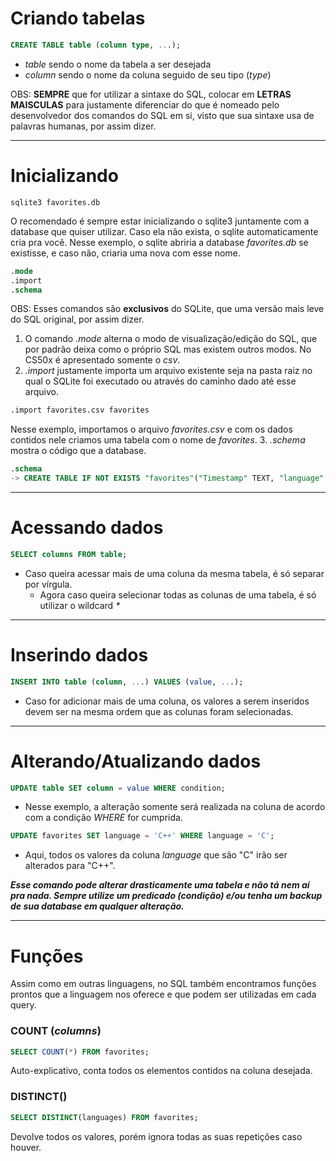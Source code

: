 
# Criando tabelas

```sql
CREATE TABLE table (column type, ...);
```
-  _table_ sendo o nome da tabela a ser desejada
-  _column_ sendo o nome da coluna seguido de seu tipo (_type_)

OBS: **SEMPRE** que for utilizar a sintaxe do SQL, colocar em **LETRAS MAISCULAS** para justamente diferenciar do que é nomeado pelo desenvolvedor dos comandos do SQL em si, visto que sua sintaxe usa de palavras humanas, por assim dizer.

---

# Inicializando

```
sqlite3 favorites.db
```

O recomendado é sempre estar inicializando o sqlite3 juntamente com a database que quiser utilizar. Caso ela não exista, o sqlite automaticamente cria pra você.
Nesse exemplo, o sqlite abriria a database _favorites.db_ se existisse, e caso não, criaria uma nova com esse nome.
```sql
.mode
.import
.schema
```
OBS: Esses comandos são **exclusivos** do SQLite, que uma versão mais leve do SQL original, por assim dizer.
1. O comando _.mode_ alterna o modo de visualização/edição do SQL, que por padrão deixa como o próprio SQL mas existem outros modos. No CS50x é apresentado somente o _csv_.
2. _.import_ justamente importa um arquivo existente seja na pasta raiz no qual o SQLite foi executado ou através do caminho dado até esse arquivo.
```sql
.import favorites.csv favorites
```
Nesse exemplo, importamos o arquivo _favorites.csv_ e com os dados contidos nele criamos uma tabela com o nome de _favorites_.
3. _.schema_ mostra o código que a database.
```sql
.schema
-> CREATE TABLE IF NOT EXISTS "favorites"("Timestamp" TEXT, "language" TEXT, "problem", TEXT);
```

---
# Acessando dados

```sql
SELECT columns FROM table;
```
- Caso queira acessar mais de uma coluna da mesma tabela, é só separar por vírgula.
	- Agora caso queira selecionar todas as colunas de uma tabela, é só utilizar o wildcard _*_

---
# Inserindo dados

```sql
INSERT INTO table (column, ...) VALUES (value, ...);
```
- Caso for adicionar mais de uma coluna, os valores a serem inseridos devem ser na mesma ordem que as colunas foram selecionadas.

---
# Alterando/Atualizando dados

```sql
UPDATE table SET column = value WHERE condition;
```
- Nesse exemplo, a alteração somente será realizada na coluna de acordo com a condição _WHERE_ for cumprida.

```sql
UPDATE favorites SET language = 'C++' WHERE language = 'C';
```
- Aqui, todos os valores da coluna _language_ que são "C" irão ser alterados para "C++".

***Esse comando pode alterar drasticamente uma tabela e não tá nem aí pra nada. Sempre utilize um predicado (condição) e/ou tenha um backup de sua database em qualquer alteração.***



---

# Funções
Assim como em outras linguagens, no SQL também encontramos funções prontos que a linguagem nos oferece e que podem ser utilizadas em cada query.

### COUNT (_columns_)
```sql
SELECT COUNT(*) FROM favorites;
```
Auto-explicativo, conta todos os elementos contidos na coluna desejada.
### DISTINCT()
```sql
SELECT DISTINCT(languages) FROM favorites;
```
Devolve todos os valores, porém ignora todas as suas repetições caso houver.

